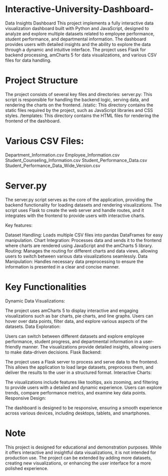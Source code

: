# Interactive-University-Dashboard-
Data Insights Dashboard
This project implements a fully interactive data visualization dashboard built with Python and JavaScript, designed to analyze and explore multiple datasets related to employee performance, student performance, and departmental information. The dashboard provides users with detailed insights and the ability to explore the data through a dynamic and intuitive interface. The project uses Flask for backend processing, amCharts 5 for data visualizations, and various CSV files for data handling.

# Project Structure
The project consists of several key files and directories:
server.py: This script is responsible for handling the backend logic, serving data, and rendering the charts on the frontend.
/static: This directory contains the static files required by the project, such as JavaScript libraries and CSS styles.
/templates: This directory contains the HTML files for rendering the frontend of the dashboard.

# Various CSV Files:
Department_Information.csv
Employee_Information.csv
Student_Counseling_Information.csv
Student_Performance_Data.csv
Student_Performance_Data_Wide_Version.csv

# Server.py
The server.py script serves as the core of the application, providing the backend functionality for loading datasets and rendering visualizations. The script uses Flask to create the web server and handle routes, and it integrates with the frontend to provide users with interactive charts.

Key features:

Dataset Handling: Loads multiple CSV files into pandas DataFrames for easy manipulation.
Chart Integration: Processes data and sends it to the frontend where charts are rendered using JavaScript and the amCharts 5 library.
Routing: Manages the routing for different charts and data views, allowing users to switch between various data visualizations seamlessly.
Data Manipulation: Handles necessary data preprocessing to ensure the information is presented in a clear and concise manner.




# Key Functionalities
Dynamic Data Visualizations:

The project uses amCharts 5 to display interactive and engaging visualizations such as bar charts, pie charts, and line graphs. Users can hover over data points, filter data, and explore various aspects of the datasets.
Data Exploration:

Users can switch between different datasets and explore employee performance, student progress, and departmental information in a user-friendly manner. The visualizations provide detailed insights, allowing users to make data-driven decisions.
Flask Backend:

The project uses a Flask server to process and serve data to the frontend. This allows the application to load large datasets, preprocess them, and deliver the results to the user in a structured format.
Interactive Charts:

The visualizations include features like tooltips, axis zooming, and filtering to provide users with a detailed and dynamic experience. Users can explore trends, compare performance metrics, and examine key data points.
Responsive Design:

The dashboard is designed to be responsive, ensuring a smooth experience across various devices, including desktops, tablets, and smartphones.






# Note
This project is designed for educational and demonstration purposes. While it offers interactive and insightful data visualizations, it is not intended for production use. The project can be extended by adding more datasets, creating new visualizations, or enhancing the user interface for a more polished experience.

